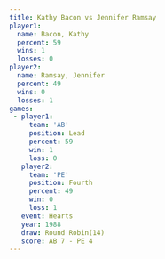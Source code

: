```yaml
---
title: Kathy Bacon vs Jennifer Ramsay
player1:                
  name: Bacon, Kathy    
  percent: 59           
  wins: 1               
  losses: 0             
player2:                
  name: Ramsay, Jennifer
  percent: 49           
  wins: 0               
  losses: 1             
games:
 - player1:        
     team: 'AB'    
     position: Lead
     percent: 59   
     win: 1        
     loss: 0       
   player2:          
     team: 'PE'      
     position: Fourth
     percent: 49     
     win: 0          
     loss: 1         
   event: Hearts        
   year: 1988           
   draw: Round Robin(14)
   score: AB 7 - PE 4   
---
```

